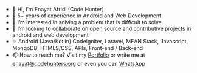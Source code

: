 - 👋 Hi, I’m Enayat Afridi (Code Hunter)
- 🌱 5+ years of experience in Android and Web Development
- 👀 I’m interested in solving a problem that is difficult to solve
- 💞️ I’m looking to collaborate on open source and contributive projects in android and web development
- ✨ Android (Java/Kotlin) CodeIgniter, Laravel, MEAN Stack, Javascript, MongoDB, HTMLS/CSS, APIs, Front-end / Back-end
- 📫 How to reach me? Visit my [Portfolio](http://enayat.codehunters.org) or write me at enayat@codehunters.org or even you can [WhatsApp](https://wa.me/923159223072?text="Hello+from+GitHub!")


<!---
afridi315/afridi315 is a ✨ special ✨ repository because its `README.md` (this file) appears on your GitHub profile.
You can click the Preview link to take a look at your changes.
--->
